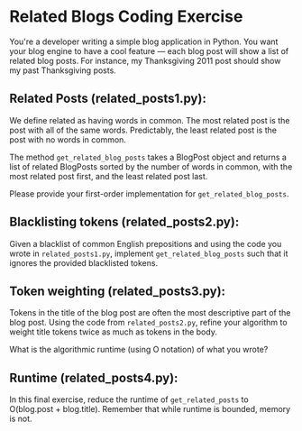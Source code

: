 # Related Blogs Coding Exercise
You're a developer writing a simple blog application in Python.  You want your
blog engine to have a cool feature — each blog post will show a list of related
blog posts.  For instance, my Thanksgiving 2011 post should show my past
Thanksgiving posts.

## Related Posts (related_posts1.py):
We define related as having words in common.  The most related post is the post
with all of the same words.  Predictably, the least related post is the post
with no words in common.

The method `get_related_blog_posts` takes a BlogPost object and returns a list
of related BlogPosts sorted by the number of words in common, with the most
related post first, and the least related post last.

Please provide your first-order implementation for `get_related_blog_posts`.

## Blacklisting tokens (related_posts2.py):
Given a blacklist of common English prepositions and using the code you wrote
in `related_posts1.py`, implement `get_related_blog_posts` such that it ignores
the provided blacklisted tokens.

## Token weighting (related_posts3.py):
Tokens in the title of the blog post are often the most descriptive part of the
blog post.  Using the code from `related_posts2.py`, refine your algorithm to
weight title tokens twice as much as tokens in the body.

What is the algorithmic runtime (using O notation) of what you wrote?

## Runtime (related_posts4.py):
In this final exercise, reduce the runtime of `get_related_posts` to
O(blog.post + blog.title).  Remember that while runtime is bounded, memory is
not.
